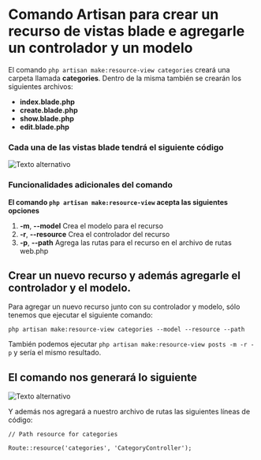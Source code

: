 # Comando Artisan para crear un recurso de vistas blade e agregarle un controlador y un modelo

El comando `php artisan make:resource-view categories` creará una carpeta llamada __categories__. Dentro de la misma también se crearán los siguientes archivos: 

* __index.blade.php__
* __create.blade.php__
* __show.blade.php__
* __edit.blade.php__

### Cada una de las vistas blade tendrá el siguiente código
![Texto alternativo](https://image.ibb.co/m6n6Y7/Screen_Shot_02_10_18_at_06_09_PM.png "Título alternativo")

### Funcionalidades adicionales del comando

__El comando `php artisan make:resource-view` acepta las siguientes opciones__

1. __-m__, __--model__    Crea el modelo para el recurso
2. __-r__, __--resource__ Crea el controlador del recurso
3. __-p__, __--path__     Agrega las rutas para el recurso en el archivo de rutas web.php

## Crear un nuevo recurso y además agregarle el controlador y el modelo.

Para agregar un nuevo recurso junto con su controlador y modelo, sólo tenemos que ejecutar el siguiente comando:

`php artisan make:resource-view categories --model --resource --path`

También podemos ejecutar `php artisan make:resource-view posts -m -r -p` y sería el mismo resultado.

## El comando nos generará lo siguiente

![Texto alternativo](https://image.ibb.co/h5Qofn/Screen_Shot_02_10_18_at_05_35_PM.png "Título alternativo")

Y además nos agregará a nuestro archivo de rutas las siguientes líneas de código:

`// Path resource for categories `

`Route::resource('categories', 'CategoryController');
`


